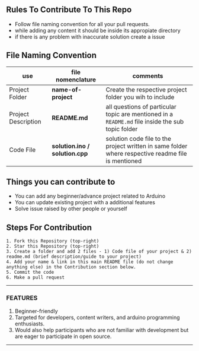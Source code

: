 ## Rules To Contribute To This Repo

-   Follow file naming convention for all your pull requests.
-   while adding any content it should be inside its appropiate directory
-   if there is any  problem with inaccurate solution create a issue 

## File Naming Convention

 use | file nomenclature  |  comments
 ----|------------|---------------
 Project Folder | **name-of-project**        | Create the respective project folder you wih to include
 Project Description | **README.md**        | all questions of particular topic are mentioned in a `README.md` file inside the sub topic folder 
 Code File | **solution.ino / solution.cpp**  | solution code file to the project written in same folder where respective readme file is mentioned
    
## Things you can contribute to 
-   You can add any beginner/advance project related to Arduino
-   You can update existing project with a additional features
-   Solve issue raised by other people or yourself  

## Steps For Contribution

    1. Fork this Repository (top-right)
    2. Star this Repository (top-right)
    3. Create a folder and add 2 files - 1) Code file of your project & 2) readme.md (brief description/guide to your project)
    4. Add your name & link in this main README file (do not change anything else) in the Contribution section below.
    5. Commit the code
    6. Make a pull request
    
***

### FEATURES
1. Beginner-friendly
2. Targeted for developers, content writers, and arduino programming enthusiasts.
3. Would also help participants who are not familiar with development but are eager to participate in open source.

---
